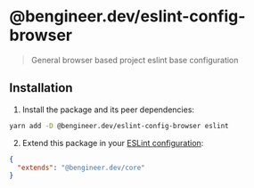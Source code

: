 # @bengineer.dev/eslint-config-browser

> General browser based project eslint base configuration

## Installation

1. Install the package and its peer dependencies:

```bash
yarn add -D @bengineer.dev/eslint-config-browser eslint
```

2. Extend this package in your [ESLint configuration](https://eslint.org/docs/user-guide/configuring):
```json
{
  "extends": "@bengineer.dev/core"
}
```
